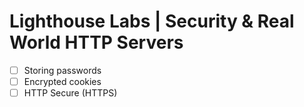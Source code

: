 # Lighthouse Labs | Security & Real World HTTP Servers

* [ ] Storing passwords
* [ ] Encrypted cookies
* [ ] HTTP Secure (HTTPS)
